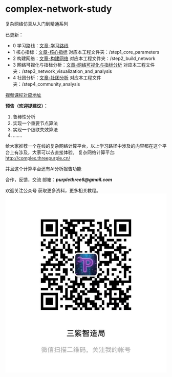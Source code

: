 # complex-network-study
复杂网络仿真从入门到精通系列

已更新：
* 0 学习路线：[文章-学习路线](https://doc.threepurple.cn/2025/10/07/%E5%A4%8D%E6%9D%82%E7%BD%91%E7%BB%9C%E4%BB%BF%E7%9C%9F%E4%BB%8E%E5%85%A5%E9%97%A8%E5%88%B0%E7%B2%BE%E9%80%9A0%EF%BC%9A%20%E5%AD%A6%E4%B9%A0%E8%B7%AF%E7%BA%BF/)
* 1 核心指标：[文章-核心指标](https://doc.threepurple.cn/2025/10/07/%E5%A4%8D%E6%9D%82%E7%BD%91%E7%BB%9C%E4%BB%BF%E7%9C%9F%E4%BB%8E%E5%85%A5%E9%97%A8%E5%88%B0%E7%B2%BE%E9%80%9A1%EF%BC%9A%E5%85%B3%E9%94%AE%E7%BD%91%E7%BB%9C%E6%8C%87%E6%A0%87%E8%A7%A3%E6%9E%90/) 对应本工程文件夹：/step1_core_parameters
* 2 构建网络：[文章-构建网络](https://doc.threepurple.cn/2025/10/10/%E5%A4%8D%E6%9D%82%E7%BD%91%E7%BB%9C%E5%85%A5%E9%97%A8%E5%88%B0%E7%B2%BE%E9%80%9A%E7%B3%BB%E5%88%972%EF%BC%9A%E7%BD%91%E7%BB%9C%E6%9E%84%E5%BB%BA/) 对应本工程文件夹：/step2_build_network
* 3 网络可视化与指标分析：[文章-网络可视化与指标分析](https://doc.threepurple.cn/2025/10/16/%E5%A4%8D%E6%9D%82%E7%BD%91%E7%BB%9C%E4%BB%BF%E7%9C%9F%E5%85%A5%E9%97%A8%E5%88%B0%E7%B2%BE%E9%80%9A%E7%B3%BB%E5%88%973-%E7%BD%91%E7%BB%9C%E4%B8%8E%E6%8C%87%E6%A0%87%E4%BB%BF%E7%9C%9F%E5%88%86%E6%9E%90/) 对应本工程文件夹：/step3_network_visualization_and_analysis
* 4 社团分析：[文章-社团分析](https://doc.threepurple.cn/2025/10/22/%E5%A4%8D%E6%9D%82%E7%BD%91%E7%BB%9C%E4%BB%BF%E7%9C%9F%E5%85%A5%E9%97%A8%E5%88%B0%E7%B2%BE%E9%80%9A4-%E7%A4%BE%E5%9B%A2%E5%88%86%E6%9E%90/) 对应本工程文件夹：/step4_community_analysis


[视频课程对应地址](https://www.bilibili.com/video/BV1dMs8zdEZ1/?vd_source=6036bca00732d23dc8b90cbad83c2a76)

**预告（欢迎提建议）：**
1. 鲁棒性分析
2. 实现一个重要节点算法
3. 实现一个级联失效算法
4. .......


给大家推荐一个在线的复杂网络计算平台，以上学习路径中涉及的内容都在这个平台上有涉及，大家可以去直接体验。
复杂网络计算平台: http://complex.threepurple.cn/

并且这个计算平台还有AI分析报告功能

合作，反馈，交流
邮箱：**_purplethree6@gmail.com_**

欢迎关注公众号 获取更多资料，更多相关教程。
![三紫智造局](https://raw.githubusercontent.com/XuXING0430/doc_imgags/master/img/vx%E5%85%AC%E4%BC%97%E5%8F%B7.jpg)
